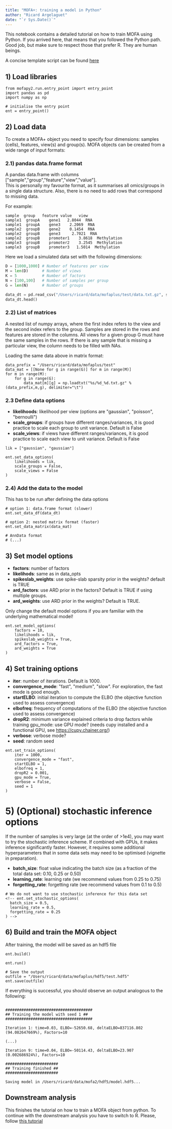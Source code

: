 ```yaml
---
title: "MOFA+: training a model in Python"
author: "Ricard Argelaguet"
date: "`r Sys.Date()`"
---
```


This notebook contains a detailed tutorial on how to train MOFA using Python. If you arrived here, that means that you followed the Python path. Good job, but make sure to respect those that prefer R. They are human beings.  

A concise template script can be found [here](https://github.com/bioFAM/MOFA2/blob/master/template_script.py)

## 1) Load libraries

```{python }
from mofapy2.run.entry_point import entry_point
import pandas as pd
import numpy as np

# initialise the entry point
ent = entry_point()
```

## 2) Load data

To create a MOFA+ object you need to specify four dimensions: samples (cells), features, view(s) and group(s). MOFA objects can be created from a wide range of input formats:

### 2.1) pandas data.frame format
A pandas data.frame with columns ["sample","group","feature","view","value"].  
This is personally my favourite format, as it summarises all omics/groups in a single data structure. Also, there is no need to add rows that correspond to missing data.

For example:
```
sample  group   feature value   view
sample1  groupA    gene1   2.8044  RNA
sample1  groupA    gene3    2.2069  RNA
sample2  groupB    gene2    0.1454  RNA
sample2  groupB    gene3     2.7021  RNA
sample2  groupB    promoter1    3.8618  Methylation
sample3  groupB    promoter2    3.2545  Methylation
sample3  groupB    promoter3   1.5014  Methylation
```

Here we load a simulated data set with the following dimensions:
```python
D = [1000,1000] # Number of features per view
M = len(D)      # Number of views
K = 5           # Number of factors
N = [100,100]   # Number of samples per group
G = len(N)      # Number of groups

data_dt = pd.read_csv("/Users/ricard/data/mofaplus/test/data.txt.gz", sep="\t")
data_dt.head()
```

### 2.2) List of matrices
A nested list of numpy arrays, where the first index refers to the view and the second index refers to the group. Samples are stored in the rows and features are stored in the columns. All views for a given group G must have the same samples in the rows. If there is any sample that is missing a 
particular view, the column needs to be filled with NAs.

Loading the same data above in matrix format:
```{python }
data_prefix = "/Users/ricard/data/mofaplus/test"
data_mat = [[None for g in range(G)] for m in range(M)]
for m in range(M):
    for g in range(G):
        data_mat[m][g] = np.loadtxt("%s/%d_%d.txt.gz" % (data_prefix,m,g), delimiter="\t")
```


### 2.3 Define data options

- **likelihoods**: likelihood per view (options are "gaussian", "poisson", "bernoulli")
- **scale_groups**: if groups have different ranges/variances, it is good practice to scale each group to unit variance. Default is False
- **scale_views**: if views have different ranges/variances, it is good practice to scale each view to unit variance. Default is False
```{python }
lik = ["gaussian", "gaussian"]

ent.set_data_options(
    likelihoods = lik, 
    scale_groups = False, 
    scale_views = False
)
```

### 2.4) Add the data to the model

This has to be run after defining the data options
```{python }
# option 1: data.frame format (slower)
ent.set_data_df(data_dt)

# option 2: nested matrix format (faster)
ent.set_data_matrix(data_mat)

# AnnData format
# (...)
```

## 3) Set model options

- **factors**: number of factors
- **likelihods**: same as in data_opts
- **spikeslab_weights**: use spike-slab sparsity prior in the weights? default is TRUE
- **ard_factors**: use ARD prior in the factors? Default is TRUE if using multiple groups.
- **ard_weights**: use ARD prior in the weights? Default is TRUE. 

Only change the default model options if you are familiar with the underlying mathematical model!

```{python }
ent.set_model_options(
    factors = 10, 
    likelihoods = lik, 
    spikeslab_weights = True, 
    ard_factors = True,
    ard_weights = True
)
```

## 4) Set training options

- **iter**: number of iterations. Default is 1000.
- **convergence_mode**: "fast", "medium", "slow". For exploration, the fast mode is good enough.
- **startELBO**: initial iteration to compute the ELBO (the objective function used to assess convergence)
- **elbofreq**: frequency of computations of the ELBO (the objective function used to assess convergence)
- **dropR2**: minimum variance explained criteria to drop factors while training
gpu_mode: use GPU mode? (needs cupy installed and a functional GPU, see https://cupy.chainer.org/)
- **verbose**: verbose mode?
- **seed**: random seed

```{python }
ent.set_train_options(
    iter = 1000, 
    convergence_mode = "fast", 
    startELBO = 1, 
    elbofreq = 1, 
    dropR2 = 0.001, 
    gpu_mode = True, 
    verbose = False, 
    seed = 1
)
```

# 5) (Optional)  stochastic inference options

If the number of samples is very large (at the order of >1e4), you may want to try the stochastic inference scheme. If combined with GPUs, it makes inference significantly faster. However, it requires some additional hyperparameters that in some data sets may need to be optimised (vignette in preparation).

- **batch_size**: float value indicating the batch size (as a fraction of the total data set: 0.10, 0.25 or 0.50)
- **learning_rate**: learning rate (we recommend values from 0.25 to 0.75)
- **forgetting_rate**: forgetting rate (we recommend values from 0.1 to 0.5)

```{python }
# We do not want to use stochastic inference for this data set
<!-- ent.set_stochastic_options(
  batch_size = 0.5,
  learning_rate = 0.5, 
  forgetting_rate = 0.25
) -->
```

## 6) Build and train the MOFA object 

After training, the model will be saved as an hdf5 file
```{python }
ent.build()

ent.run()

# Save the output
outfile = "/Users/ricard/data/mofaplus/hdf5/test.hdf5"
ent.save(outfile)
```

If everything is successful, you should observe an output analogous to the following:
```

######################################
## Training the model with seed 1 ##
######################################

Iteration 1: time=0.03, ELBO=-52650.68, deltaELBO=837116.802 (94.082647669%), Factors=10

(...)

Iteration 9: time=0.04, ELBO=-50114.43, deltaELBO=23.907 (0.002686924%), Factors=10

#######################
## Training finished ##
#######################

Saving model in /Users/ricard/data/mofa2/hdf5/model.hdf5...
```


## Downstream analysis

This finishes the tutorial on how to train a MOFA object from python. To continue with the downstream analysis you have to switch to R. Please, follow [this tutorial](XXX)
